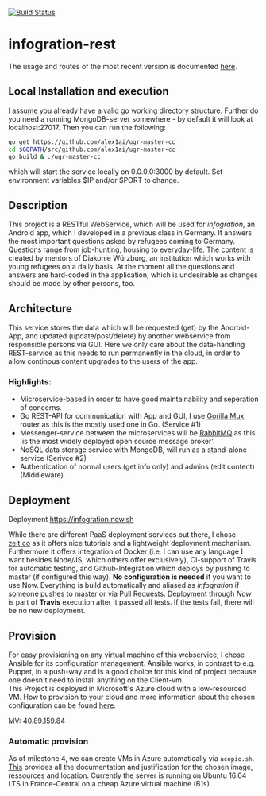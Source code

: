 [![Build Status](https://travis-ci.org/alex1ai/ugr-master-cc.svg?branch=master)](https://travis-ci.org/alex1ai/ugr-master-cc)

# infogration-rest

The usage and routes of the most recent version is documented [here](https://github.com/alex1ai/ugr-master-cc/blob/gh-pages/usage.md).

## Local Installation and execution

I assume you already have a valid go working directory structure. 
Further do you need a running MongoDB-server somewhere - by default it will look at localhost:27017.
Then you can run the following:
```bash
go get https://github.com/alex1ai/ugr-master-cc
cd $GOPATH/src/github.com/alex1ai/ugr-master-cc
go build & ./ugr-master-cc
```
which will start the service locally on 0.0.0.0:3000 by default. Set environment variables $IP and/or $PORT to change.

## Description

This project is a RESTful WebService, which will be used for _infogration_, an Android app, which I developed in a previous class in Germany.
It answers the most important questions asked by refugees coming to Germany. Questions range from job-hunting, housing to everyday-life. The content is created by mentors of Diakonie Würzburg, an institution which works with young refugees on a daily basis.
At the moment all the questions and answers are hard-coded in the application, which is undesirable as changes should be made by other persons, too. 

## Architecture

This service stores the data which will be requested (get) by the Android-App, and updated (update/post/delete) by another webservice from responsible persons via GUI. Here we only care about the data-handling REST-service as this needs to run permanently in the cloud, in order to allow continous content upgrades to the users of the app.

### Highlights:
- Microservice-based in order to have good maintainability and seperation of concerns.
- Go REST-API for communication with App and GUI, I use [Gorilla Mux](https://github.com/gorilla/mux) router as this is the mostly used one in Go. (Service #1)
- Messenger-service between the microservices will be [RabbitMQ](https://github.com/streadway/amqp) as this 'is the most widely deployed open source message broker'.
- NoSQL data storage service with MongoDB, will run as a stand-alone service (Serivce #2)
- Authentication of normal users (get info only) and admins (edit content) (Middleware)

## Deployment
Deployment https://infogration.now.sh

While there are different PaaS deployment services out there, I chose [zeit.co](https://zeit.co/) as it offers nice tutorials and a lightweight deployment mechanism. Furthermore it offers integration of Docker (i.e. I can use any language I want besides Node/JS, which others offer exclusively), CI-support of Travis for automatic testing, and Github-Integration which deploys by pushing to master (if configured this way). 
**No configuration is needed** if you want to use Now. Everything is build automatically and aliased as _infogration_ if someone pushes to master or via Pull Requests. 
Deployment through _Now_ is part of **Travis** execution after it passed all tests. If the tests fail, there will be no new deployment.

## Provision

For easy provisioning on any virtual machine of this webservice, I chose Ansible for its configuration management. Ansible works, in contrast to e.g. Puppet, in a push-way and is a good choice for this kind of project because one doesn't need to install anything on the Client-vm.   
This Project is deployed in Microsoft's Azure cloud with a low-resourced VM. 
How to provision to your cloud and more information about the chosen configuration can be found [here](https://github.com/alex1ai/ugr-master-cc/blob/gh-pages/provision.md). 

MV: 40.89.159.84

### Automatic provision

As of milestone 4, we can create VMs in Azure automatically via `acopio.sh`. [This](https://github.com/alex1ai/ugr-master-cc/blob/gh-pages/cli-provisioning.md) provides all the documentation and justification for the chosen image, ressources and location. Currently the server is running on Ubuntu 16.04 LTS in France-Central on a cheap Azure virtual machine (B1s).
